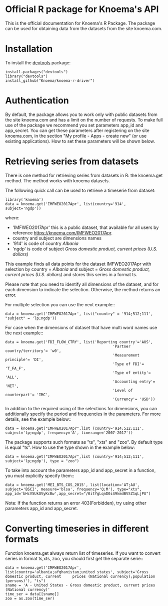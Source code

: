 Official R package for Knoema's API
========

This is the official documentation for Knoema's R Package. The package can be used for obtaining data from the datasets from the site knoema.com.

# Installation

To install the [devtools](https://cran.r-project.org/package=devtools) package:

    install.packages("devtools")
    library("devtools")
    install_github("Knoema/knoema-r-driver")

# Authentication
By default, the package allows you to work only with public datasets from the site knoema.com and has a limit on the number of requests.
To make full use of the package we recommend you set parameters app_id and app_secret. You can get these parameters after registering on the site knoema.com, in the section "My profile - Apps - create new" (or use existing applications).
How to set these parameters will be shown below.

# Retrieving series from datasets
There is one method for retrieving series from datasets in R: the knoema.get method. The method works with knoema datasets.

The following quick call can be used to retrieve a timeserie from dataset:

    library('knoema')
    data = knoema.get('IMFWEO2017Apr', list(country='914', subject='ngdp'))
   
where:

* 'IMFWEO2017Apr' this is a public dataset, that available for all users by reference https://knoema.com/IMFWEO2017Apr.
* country and subject are dimensions names
* '914' is code of country *Albania*
* 'ngdp' is code of subject *Gross domestic product, current prices (U.S. dollars)*

This example finds all data points for the dataset IMFWEO2017Apr with selection by country = *Albania* and subject =  *Gross domestic product, current prices (U.S. dollars)* and stores this series in a format ts. 

Please note that you need to identify all dimensions of the dataset, and for each dimension to indicate the selection. Otherwise, the method returns an error.

For multiple selection you can use the next example::
  
    data = knoema.get('IMFWEO2017Apr', list("country" = '914;512;111', "subject" = 'lp;ngdp'))
    
For case when the dimensions of dataset that have multi word names use the next example::

    data = knoema.get('FDI_FLOW_CTRY', list('Reporting country'='AUS',
                                                    'Partner country/territory'= 'w0',
                                                    'Measurement principle'= 'DI',
                                                    'Type of FDI'= 'T_FA_F',
                                                    'Type of entity'= 'ALL',
                                                    'Accounting entry'= 'NET',
                                                    'Level of counterpart'= 'IMC',
                                                    'Currency'= 'USD'))   

In addition to the required using of the selections for dimensions, you can additionally specify the period and frequencies in the parameters. For more details, see the example below::

    data = knoema.get("IMFWEO2017Apr",list (country='914;512;111', subject='lp;ngdp', frequency='A', timerange='2007-2017'))
    
The package supports such formats as "ts", "xts" and "zoo". By default type is equal "ts". How to use the type shown in the example below:

    data = knoema.get("IMFWEO2017Apr",list (country='914;512;111', subject='lp;ngdp'), type = "zoo") 
    
To take into account the parameters app_id and app_secret in a function, you must explicitly specify them::

    data = knoema.get('MEI_BTS_COS_2015', list(location='AT;AU', subject='BSCI', measure='blsa', frequency='Q;M'), type="xts", app_id='bHcV5UkOVyKcBw',app_secret="/0itYgLqnD0i49kmdBVSZ1qLjPU")

Note: If the function returns an error 403(Forbidden), try using other parameters app_id and app_secret.

# Converting timeseries in different formats

  Function knoema.get always return list of timeseries. If you want to convert series in format ts,xts, zoo, you should first get the separate serie::
  
    data = knoema.get('IMFWEO2017Apr', list(country='albania;afghanistan;united states', subject='Gross domestic product, current     prices (National currency);population (persons)'), "ts") 
    sname = 'A - United States - Gross domestic product, current prices (National currency)'
    time_ser = data[[sname]]
    zoo = as.zoo(time_ser)

